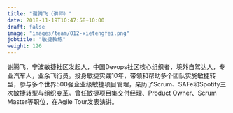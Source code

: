 ```yaml
---
title: "谢腾飞（讲师）"
date: 2018-11-19T10:47:58+10:00
draft: false
image: "images/team/012-xietengfei.png"
jobtitle: "敏捷教练"
weight: 126
---
```


谢腾飞，宁波敏捷社区发起人，中国Devops社区核心组织者，境外自驾达人，专业汽车人，业余飞行员。投身敏捷实践10年，带领和帮助多个团队实施敏捷转型，参与多个世界500强企业级敏捷项目管理，亲历了Scrum、SAFe和Spotify三次敏捷转型与组织变革。曾任敏捷项目集交付经理、Product Owner、Scrum Master等职位，在Agile Tour发表演讲。